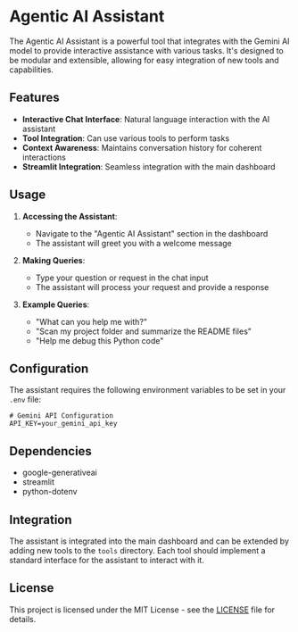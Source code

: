 # Agentic AI Assistant

The Agentic AI Assistant is a powerful tool that integrates with the Gemini AI model to provide interactive assistance with various tasks. It's designed to be modular and extensible, allowing for easy integration of new tools and capabilities.

## Features

- **Interactive Chat Interface**: Natural language interaction with the AI assistant
- **Tool Integration**: Can use various tools to perform tasks
- **Context Awareness**: Maintains conversation history for coherent interactions
- **Streamlit Integration**: Seamless integration with the main dashboard

## Usage

1. **Accessing the Assistant**:
   - Navigate to the "Agentic AI Assistant" section in the dashboard
   - The assistant will greet you with a welcome message

2. **Making Queries**:
   - Type your question or request in the chat input
   - The assistant will process your request and provide a response

3. **Example Queries**:
   - "What can you help me with?"
   - "Scan my project folder and summarize the README files"
   - "Help me debug this Python code"

## Configuration

The assistant requires the following environment variables to be set in your `.env` file:

```env
# Gemini API Configuration
API_KEY=your_gemini_api_key
```

## Dependencies

- google-generativeai
- streamlit
- python-dotenv

## Integration

The assistant is integrated into the main dashboard and can be extended by adding new tools to the `tools` directory. Each tool should implement a standard interface for the assistant to interact with it.

## License

This project is licensed under the MIT License - see the [LICENSE](../LICENSE) file for details.
